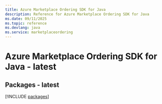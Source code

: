 ```yaml
---
title: Azure Marketplace Ordering SDK for Java
description: Reference for Azure Marketplace Ordering SDK for Java
ms.date: 09/11/2025
ms.topic: reference
ms.devlang: java
ms.service: marketplaceordering
---
```

# Azure Marketplace Ordering SDK for Java - latest
## Packages - latest
[!INCLUDE [packages](marketplace-ordering-index.md)]